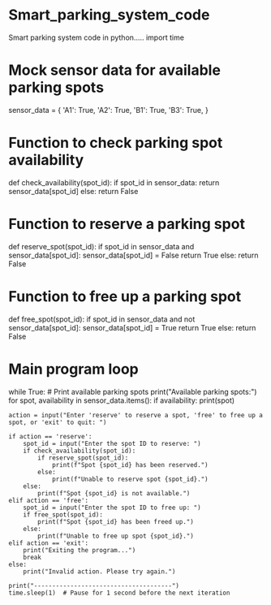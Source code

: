 # Smart_parking_system_code
Smart parking system code in python.....
import time

# Mock sensor data for available parking spots
sensor_data = {
    'A1': True,
    'A2': True,
    'B1': True,
    'B3': True,
}

# Function to check parking spot availability
def check_availability(spot_id):
    if spot_id in sensor_data:
        return sensor_data[spot_id]
    else:
        return False

# Function to reserve a parking spot
def reserve_spot(spot_id):
    if spot_id in sensor_data and sensor_data[spot_id]:
        sensor_data[spot_id] = False
        return True
    else:
        return False

# Function to free up a parking spot
def free_spot(spot_id):
    if spot_id in sensor_data and not sensor_data[spot_id]:
        sensor_data[spot_id] = True
        return True
    else:
        return False

# Main program loop
while True:
    # Print available parking spots
    print("Available parking spots:")
    for spot, availability in sensor_data.items():
        if availability:
            print(spot)
    
    
    action = input("Enter 'reserve' to reserve a spot, 'free' to free up a spot, or 'exit' to quit: ")
    
    if action == 'reserve':
        spot_id = input("Enter the spot ID to reserve: ")
        if check_availability(spot_id):
            if reserve_spot(spot_id):
                print(f"Spot {spot_id} has been reserved.")
            else:
                print(f"Unable to reserve spot {spot_id}.")
        else:
            print(f"Spot {spot_id} is not available.")
    elif action == 'free':
        spot_id = input("Enter the spot ID to free up: ")
        if free_spot(spot_id):
            print(f"Spot {spot_id} has been freed up.")
        else:
            print(f"Unable to free up spot {spot_id}.")
    elif action == 'exit':
        print("Exiting the program...")
        break
    else:
        print("Invalid action. Please try again.")

    print("--------------------------------------")
    time.sleep(1)  # Pause for 1 second before the next iteration
